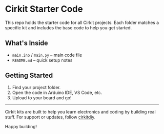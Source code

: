 # Cirkit Starter Code

This repo holds the starter code for all Cirkit projects. Each folder matches a specific kit and includes the base code to help you get started.

## What's Inside

- `main.ino` / `main.py` – main code file
- `README.md` – quick setup notes

## Getting Started

1. Find your project folder.
2. Open the code in Arduino IDE, VS Code, etc. 
3. Upload to your board and go!

---

Cirkit kits are built to help you learn electronics and coding by building real stuff. For support or updates, follow [cirkitdiy](https://instagram.com/cirkitdiy).

Happy building!
